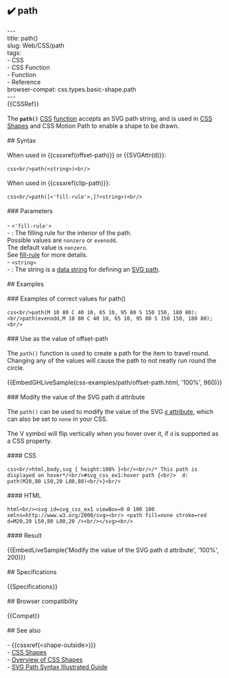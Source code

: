 ## ✔️ path 
 ---<br/>title: path()<br/>slug: Web/CSS/path<br/>tags:<br/>  - CSS<br/>  - CSS Function<br/>  - Function<br/>  - Reference<br/>browser-compat: css.types.basic-shape.path<br/>---<br/>{{CSSRef}}<br/><br/>The **`path()`** [CSS](/en-US/docs/Web/CSS) [function](/en-US/docs/Web/CSS/CSS_Functions) accepts an SVG path string, and is used in [CSS Shapes](/en-US/docs/Web/CSS/CSS_Shapes) and CSS Motion Path to enable a shape to be drawn.<br/><br/>## Syntax<br/><br/>When used in {{cssxref(offset-path)}} or {{SVGAttr(d)}}:<br/><br/>```css<br/>path(<string>)<br/>```<br/><br/>When used in {{cssxref(clip-path)}}:<br/><br/>```css<br/>path([<'fill-rule'>,]?<string>)<br/>```<br/><br/>### Parameters<br/><br/>- `<'fill-rule'>`<br/>  - : The filling rule for the interior of the path.<br/>      Possible values are `nonzero` or `evenodd`.<br/>      The default value is `nonzero`.<br/>      See [fill-rule](/en-US/docs/Web/SVG/Attribute/fill-rule) for more details.<br/>- `<string>`<br/>  - : The string is a [data string](/en-US/docs/Web/SVG/Attribute/d) for defining an [SVG path](/en-US/docs/Web/SVG/Element/path).<br/><br/>## Examples<br/><br/>### Examples of correct values for path()<br/><br/>```css<br/>path(M 10 80 C 40 10, 65 10, 95 80 S 150 150, 180 80);<br/>path(evenodd,M 10 80 C 40 10, 65 10, 95 80 S 150 150, 180 80);<br/>```<br/><br/>### Use as the value of offset-path<br/><br/>The `path()` function is used to create a path for the item to travel round. Changing any of the values will cause the path to not neatly run round the circle.<br/><br/>{{EmbedGHLiveSample(css-examples/path/offset-path.html, '100%', 960)}}<br/><br/>### Modify the value of the SVG path d attribute<br/><br/>The `path()` can be used to modify the value of the SVG [`d` attribute](/en-US/docs/Web/SVG/Attribute/d), which can also be set to `none` in your CSS.<br/><br/>The V symbol will flip vertically when you hover over it, if `d` is supported as a CSS property.<br/><br/>#### CSS<br/><br/>```css<br/>html,body,svg { height:100% }<br/><br/>/* This path is displayed on hover*/<br/>#svg_css_ex1:hover path {<br/>  d: path(M20,80 L50,20 L80,80)<br/>}<br/>```<br/><br/>#### HTML<br/><br/>```html<br/><svg id=svg_css_ex1 viewBox=0 0 100 100 xmlns=http://www.w3.org/2000/svg><br/> <path fill=none stroke=red d=M20,20 L50,80 L80,20 /><br/></svg><br/>```<br/><br/>#### Result<br/><br/>{{EmbedLiveSample('Modify the value of the SVG path d attribute', '100%', 200)}}<br/><br/>## Specifications<br/><br/>{{Specifications}}<br/><br/>## Browser compatibility<br/><br/>{{Compat}}<br/><br/>## See also<br/><br/>- {{cssxref(&lt;shape-outside&gt;)}}<br/>- [CSS Shapes](/en-US/docs/Web/CSS/CSS_Shapes)<br/>- [Overview of CSS Shapes](/en-US/docs/Web/CSS/CSS_Shapes/Overview_of_CSS_Shapes)<br/>- [SVG Path Syntax Illustrated Guide](https://css-tricks.com/svg-path-syntax-illustrated-guide/)<br/>